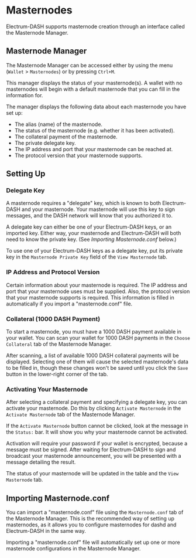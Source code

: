# Masternodes

Electrum-DASH supports masternode creation through an interface called the Masternode Manager.

## Masternode Manager

The Masternode Manager can be accessed either by using the menu (`Wallet` > `Masternodes`) or
by pressing `Ctrl+M`.

This manager displays the status of your masternode(s). A wallet with no masternodes will begin
with a default masternode that you can fill in the information for.

The manager displays the following data about each masternode you have set up:

- The alias (name) of the masternode.
- The status of the masternode (e.g. whether it has been activated).
- The collateral payment of the masternode.
- The private delegate key.
- The IP address and port that your masternode can be reached at.
- The protocol version that your masternode supports.

## Setting Up

### Delegate Key

A masternode requires a "delegate" key, which is known to both Electrum-DASH and your masternode.
Your masternode will use this key to sign messages, and the DASH network will know that you authorized
it to.

A delegate key can either be one of your Electrum-DASH keys, or an imported key. Either way, your masternode
and Electrum-DASH will both need to know the private key. (See *Importing Masternode.conf* below.)

To use one of your Electrum-DASH keys as a delegate key, put its private key in the `Masternode Private Key`
field of the `View Masternode` tab.

### IP Address and Protocol Version

Certain information about your masternode is required. The IP address and port that your masternode uses
must be supplied. Also, the protocol version that your masternode supports is required. This information is filled
in automatically if you import a "masternode.conf" file.

### Collateral (1000 DASH Payment)

To start a masternode, you must have a 1000 DASH payment available in your wallet.
You can scan your wallet for 1000 DASH payments in the `Choose Collateral` tab of the Masternode
Manager.

After scanning, a list of available 1000 DASH collateral payments will be displayed. Selecting one
of them will cause the selected masternode's data to be filled in, though these changes won't be saved
until you click the `Save` button in the lower-right corner of the tab.

### Activating Your Masternode

After selecting a collateral payment and specifying a delegate key, you can activate your masternode.
Do this by clicking `Activate Masternode` in the `Activate Masternode` tab of the Masternode Manager.

If the `Activate Masternode` button cannot be clicked, look at the message in the `Status:` bar. It
will show you why your masternode cannot be activated.

Activation will require your password if your wallet is encrypted, because a message must be signed. After
waiting for Electrum-DASH to sign and broadcast your masternode announcement, you will be presented with
a message detailing the result.

The status of your masternode will be updated in the table and the `View Masternode` tab.

## Importing Masternode.conf

You can import a "masternode.conf" file using the `Masternode.conf` tab of the Masternode Manager.
This is the recommended way of setting up masternodes, as it allows you to configure masternodes for
dashd and Electrum-DASH in the same way.

Importing a "masternode.conf" file will automatically set up one or more masternode configurations in
the Masternode Manager.
